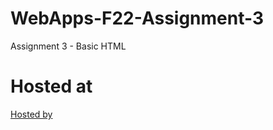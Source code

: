 # WebApps-F22-Assignment-3
Assignment 3 - Basic HTML
# Hosted at
[Hosted by]( https://44-563-web-apps-f22.github.io/44563-webapps-assignment-3-Mahendra557/)